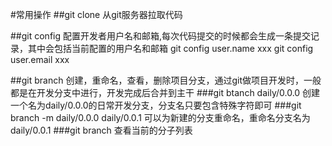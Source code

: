 #常用操作
##git clone
从git服务器拉取代码

##git config
配置开发者用户名和邮箱,每次代码提交的时候都会生成一条提交记录，其中会包括当前配置的用户名和邮箱
git config user.name xxx
git config user.email xxx

##git branch
创建，重命名，查看，删除项目分支，通过git做项目开发时，一般都是在开发分支中进行，开发完成后合并到主干
###git btanch daily/0.0.0
创建一个名为daily/0.0.0的日常开发分支，分支名只要包含特殊字符即可
###git branch  -m daily/0.0.0 daily/0.0.1
可以为新建的分支重命名，重命名分支名为daily/0.0.1
###git branch
查看当前的分子列表

